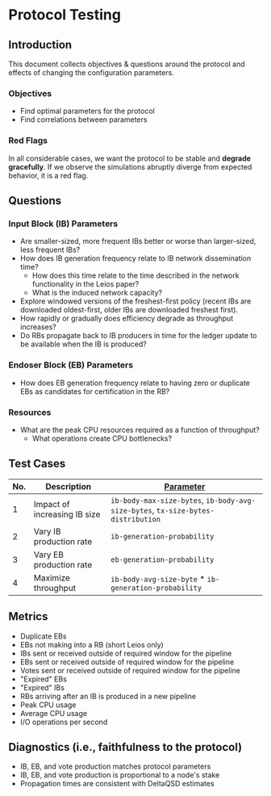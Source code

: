 # Protocol Testing

## Introduction

This document collects objectives & questions around the protocol and effects of
changing the configuration parameters.

### Objectives

- Find optimal parameters for the protocol
- Find correlations between parameters

### Red Flags

In all considerable cases, we want the protocol to be stable and **degrade
gracefully**. If we observe the simulations abruptly diverge from expected
behavior, it is a red flag.

## Questions

### Input Block (IB) Parameters

- Are smaller-sized, more frequent IBs better or worse than larger-sized, less frequent IBs?
- How does IB generation frequency relate to IB network dissemination time?
    - How does this time relate to the time described in the network functionality in the Leios paper?
    - What is the induced network capacity?
- Explore windowed versions of the freshest-first policy (recent IBs are downloaded oldest-first, older IBs are downloaded freshest first).
- How rapidly or gradually does efficiency degrade as throughput increases?
- Do RBs propagate back to IB producers in time for the ledger update to be available when the IB is produced?

### Endoser Block (EB) Parameters
- How does EB generation frequency relate to having zero or duplicate EBs as candidates for certification in the RB?

### Resources

- What are the peak CPU resources required as a function of throughput?
    - What operations create CPU bottlenecks?

## Test Cases

| No. | Description                  | [Parameter](../data/simulation/config.d.ts)                                      |
| --- | ---------------------------- | -------------------------------------------------------------------------------- |
| 1   | Impact of increasing IB size | `ib-body-max-size-bytes`, `ib-body-avg-size-bytes`, `tx-size-bytes-distribution` |
| 2   | Vary IB production rate      | `ib-generation-probability`                                                      |
| 3   | Vary EB production rate      | `eb-generation-probability`                                                      |
| 4   | Maximize throughput          | `ib-body-avg-size-byte` * `ib-generation-probability`                            |

## Metrics

- Duplicate EBs
- EBs not making into a RB (short Leios only)
- IBs sent or received outside of required window for the pipeline
- EBs sent or received outside of required window for the pipeline
- Votes sent or received outside of required window for the pipeline
- "Expired" EBs
- "Expired" IBs
- RBs arriving after an IB is produced in a new pipeline
- Peak CPU usage
- Average CPU usage
- I/O operations per second

## Diagnostics (i.e., faithfulness to the protocol)

- IB, EB, and vote production matches protocol parameters
- IB, EB, and vote production is proportional to a node's stake
- Propagation times are consistent with DeltaQSD estimates
